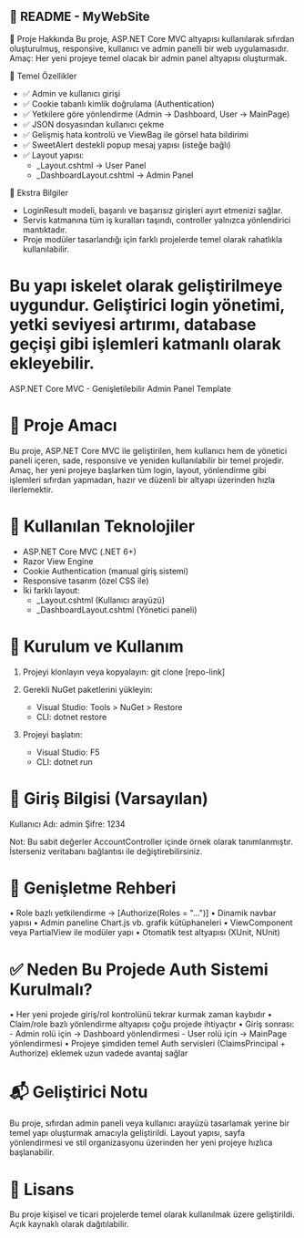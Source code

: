 📄 README - MyWebSite
------------------------------------------------------------

🔧 Proje Hakkında
Bu proje, ASP.NET Core MVC altyapısı kullanılarak sıfırdan oluşturulmuş, responsive, kullanıcı ve admin panelli bir web uygulamasıdır.
Amaç: Her yeni projeye temel olacak bir admin panel altyapısı oluşturmak.

🧱 Temel Özellikler
- ✅ Admin ve kullanıcı girişi
- ✅ Cookie tabanlı kimlik doğrulama (Authentication)
- ✅ Yetkilere göre yönlendirme (Admin → Dashboard, User → MainPage)
- ✅ JSON dosyasından kullanıcı çekme
- ✅ Gelişmiş hata kontrolü ve ViewBag ile görsel hata bildirimi
- ✅ SweetAlert destekli popup mesaj yapısı (isteğe bağlı)
- ✅ Layout yapısı:
  - _Layout.cshtml → User Panel
  - _DashboardLayout.cshtml → Admin Panel

📌 Ekstra Bilgiler
- LoginResult modeli, başarılı ve başarısız girişleri ayırt etmenizi sağlar.
- Servis katmanına tüm iş kuralları taşındı, controller yalnızca yönlendirici mantıktadır.
- Proje modüler tasarlandığı için farklı projelerde temel olarak rahatlıkla kullanılabilir.

Bu yapı iskelet olarak geliştirilmeye uygundur. Geliştirici login yönetimi, yetki seviyesi artırımı, database geçişi gibi işlemleri katmanlı olarak ekleyebilir.
=======
ASP.NET Core MVC - Genişletilebilir Admin Panel Template

📌 Proje Amacı
==========================

Bu proje, ASP.NET Core MVC ile geliştirilen, hem kullanıcı hem de yönetici paneli içeren, sade, responsive ve yeniden kullanılabilir bir temel projedir.
Amaç, her yeni projeye başlarken tüm login, layout, yönlendirme gibi işlemleri sıfırdan yapmadan, hazır ve düzenli bir altyapı üzerinden hızla ilerlemektir.

🧰 Kullanılan Teknolojiler
==========================

- ASP.NET Core MVC (.NET 6+)
- Razor View Engine
- Cookie Authentication (manual giriş sistemi)
- Responsive tasarım (özel CSS ile)
- İki farklı layout:
    - _Layout.cshtml (Kullanıcı arayüzü)
    - _DashboardLayout.cshtml (Yönetici paneli)

🚀 Kurulum ve Kullanım
==========================

1. Projeyi klonlayın veya kopyalayın:
   git clone [repo-link]

2. Gerekli NuGet paketlerini yükleyin:
   - Visual Studio: Tools > NuGet > Restore
   - CLI: dotnet restore

3. Projeyi başlatın:
   - Visual Studio: F5
   - CLI: dotnet run

🔐 Giriş Bilgisi (Varsayılan)
==========================

Kullanıcı Adı: admin
Şifre: 1234

Not: Bu sabit değerler AccountController içinde örnek olarak tanımlanmıştır. İsterseniz veritabanı bağlantısı ile değiştirebilirsiniz.

🔧 Genişletme Rehberi
==========================

• Role bazlı yetkilendirme → [Authorize(Roles = "...")]
• Dinamik navbar yapısı
• Admin paneline Chart.js vb. grafik kütüphaneleri
• ViewComponent veya PartialView ile modüler yapı
• Otomatik test altyapısı (XUnit, NUnit)

✅ Neden Bu Projede Auth Sistemi Kurulmalı?
==========================

• Her yeni projede giriş/rol kontrolünü tekrar kurmak zaman kaybıdır
• Claim/role bazlı yönlendirme altyapısı çoğu projede ihtiyaçtır
• Giriş sonrası:
    - Admin rolü için → Dashboard yönlendirmesi
    - User rolü için → MainPage yönlendirmesi
• Projeye şimdiden temel Auth servisleri (ClaimsPrincipal + Authorize) eklemek uzun vadede avantaj sağlar

📬 Geliştirici Notu
==========================

Bu proje, sıfırdan admin paneli veya kullanıcı arayüzü tasarlamak yerine bir temel yapı oluşturmak amacıyla geliştirildi.
Layout yapısı, sayfa yönlendirmesi ve stil organizasyonu üzerinden her yeni projeye hızlıca başlanabilir.

🪪 Lisans
==========================

Bu proje kişisel ve ticari projelerde temel olarak kullanılmak üzere geliştirildi. Açık kaynaklı olarak dağıtılabilir.
